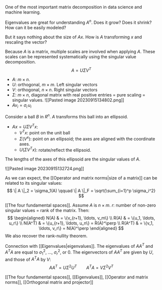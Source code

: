One of the most important matrix decomposition in data science and machine learning.

Eigenvalues are great for understanding $A^n$. Does it grow? Does it shrink? How can it be easily modeled?

But it says nothing about the size of $Ax$. How is $A$ transforming $x$ and rescaling the vector?

Because $A$ is a matrix, multiple scales are involved when applying $A$. These scales can be represented systematically using the singular value decomposition.
$$
A = U \Sigma V^T
$$
- $A$: $m \times n$.
- $U$: orthogonal, $m \times m$. Left singular vectors
- $V$: orthogonal, $n \times n$. Right singular vectors
- $\Sigma$: $m \times n$, diagonal matrix with real positive entries = pure scaling = singular values.
![[Pasted image 20230915134802.png]]
- $A v_i = \sigma_i \, u_i$

Consider a ball $B$ in $R^n$. $A$ transforms this ball into an ellipsoid.

- $Ax = U \Sigma V^Tx$:
	- $V^T x$: point on the unit ball
	- $\Sigma (V^ x)$: point on an ellipsoid; the axes are aligned with the coordinate axes.
	- $U(\Sigma V^T x)$: rotate/reflect the ellipsoid.

The lengths of the axes of this ellipsoid are the singular values of $A$.

![[Pasted image 20230915132724.png]]

As we can expect, the [[Operator and matrix norms|size of a matrix]] can be related to its singular values:
$$
\| A \|_2 = \sigma_1(A) \qquad
\| A \|_F = \sqrt{\sum_{i=1}^p \sigma_i^2}
$$

[[The four fundamental spaces]]. Assume $A$ is $n \times m$. $r$: number of non-zero singular values = rank of the matrix. Then:
$$
\begin{aligned}
N(A) & = \{v_{r+1}, \ldots, v_m\} \\
R(A) & = \{u_1, \ldots, u_r\} \\
N(A^T) & = \{u_{r+1}, \ldots, u_n\} = R(A)^\perp \\
R(A^T) & = \{v_1, \ldots, v_r\} = N(A)^\perp
\end{aligned}
$$
We also recover the rank-nullity theorem.

Connection with [[Eigenvalues|eigenvalues]]. The eigenvalues of $AA^T$ and $A^T A$ are equal to $\sigma_1^2$, ..., $\sigma_r^2$, or 0. The eigenvectors of $AA^T$ are given by $U$, and those of $A^T A$ by $V$:
$$
AA^T = U \Sigma^2 U^T \qquad
A^TA = V \Sigma^2 V^T
$$

[[The four fundamental spaces]], [[Eigenvalues]], [[Operator and matrix norms]], [[Orthogonal matrix and projector]]